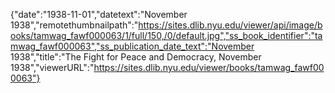 {"date":"1938-11-01","datetext":"November 1938","remotethumbnailpath":"https://sites.dlib.nyu.edu/viewer/api/image/books/tamwag_fawf000063/1/full/150,/0/default.jpg","ss_book_identifier":"tamwag_fawf000063","ss_publication_date_text":"November 1938","title":"The Fight for Peace and Democracy, November 1938","viewerURL":"https://sites.dlib.nyu.edu/viewer/books/tamwag_fawf000063"}